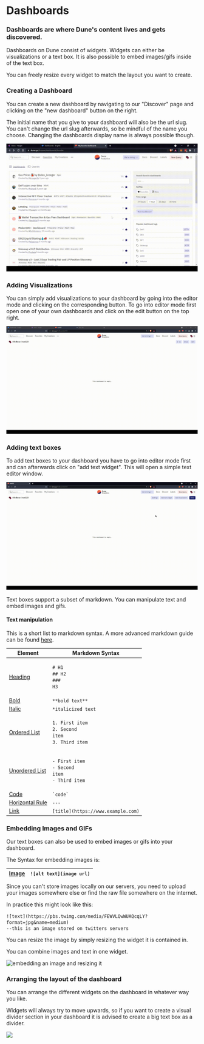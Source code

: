 # Dashboards

### Dashboards are where Dune's content lives and gets discovered.

Dashboards on Dune consist of widgets. Widgets can either be visualizations or a text box. It is also possible to embed images/gifs inside of the text box.

You can freely resize every widget to match the layout you want to create.

### Creating a Dashboard

You can create a new dashboard by navigating to our "Discover" page and clicking on the "new dashboard" button on the right.

The initial name that you give to your dashboard will also be the url slug. You can't change the url slug afterwards, so be mindful of the name you choose. Changing the dashboards display name is always possible though.

![creating a dashboard](<../.gitbook/assets/2021-11-03 16-59-42 (1) (1).gif>)

### Adding Visualizations

You can simply add visualizations to your dashboard by going into the editor mode and clicking on the corresponding button. To go into editor mode first open one of your own dashboards and click on the edit button on the top right.

![](<../.gitbook/assets/2021-11-09 13-17-41.gif>)

### Adding text boxes

To add text boxes to your dashboard you have to go into editor mode first and can afterwards click on "add text widget". This will open a simple text editor window.

![](<../.gitbook/assets/2021-11-09 13-20-39.gif>)

Text boxes support a subset of markdown. You can manipulate text and embed images and gifs.

#### Text manipulation

This is a short list to markdown syntax. A more advanced markdown guide can be found [here](dashboards.md#dashboards-are-where-dunes-content-lives-and-gets-discovered.).

| Element                                                                         | Markdown Syntax                                                                                    |
| ------------------------------------------------------------------------------- | -------------------------------------------------------------------------------------------------- |
| [Heading](https://www.markdownguide.org/basic-syntax/#headings)                 | <p><code># H1</code><br><code>## H2</code><br><code>### H3</code></p>                              |
| [Bold](https://www.markdownguide.org/basic-syntax/#bold)                        | `**bold text**`                                                                                    |
| [Italic](https://www.markdownguide.org/basic-syntax/#italic)                    | `*italicized text`                                                                                 |
| [Ordered List](https://www.markdownguide.org/basic-syntax/#ordered-lists)       | <p><code>1. First item</code><br><code>2. Second item</code><br><code>3. Third item</code><br></p> |
| [Unordered List](https://www.markdownguide.org/basic-syntax/#unordered-lists)   | <p><code>- First item</code><br><code>- Second item</code><br><code>- Third item</code><br></p>    |
| [Code](https://www.markdownguide.org/basic-syntax/#code)                        | `` `code` ``                                                                                       |
| [Horizontal Rule](https://www.markdownguide.org/basic-syntax/#horizontal-rules) | `---`                                                                                              |
| [Link](https://www.markdownguide.org/basic-syntax/#links)                       | `[title](https://www.example.com)`                                                                 |

####

### Embedding Images and GIFs

Our text boxes can also be used to embed images or gifs into your dashboard.

The Syntax for embedding images is:

| [Image](https://www.markdownguide.org/basic-syntax/#images-1) | `![alt text](image url)` |
| ------------------------------------------------------------- | ------------------------ |

Since you can't store images locally on our servers, you need to upload your images somewhere else or find the raw file somewhere on the internet.

In practice this might look like this:

```
![text](https://pbs.twimg.com/media/FEWVLQwWUAQcqLY?format=jpg&name=medium)
--this is an image stored on twitters servers
```

You can resize the image by simply resizing the widget it is contained in.

You can combine images and text in one widget.

![embedding an image and resizing it](<../.gitbook/assets/2021-11-18 16-23-05.gif>)

### Arranging the layout of the dashboard

You can arrange the different widgets on the dashboard in whatever way you like.

Widgets will always try to move upwards, so if you want to create a visual divider section in your dashboard it is advised to create a big text box as a divider.

![](<../.gitbook/assets/2021-11-19 01-22-49.gif>)
